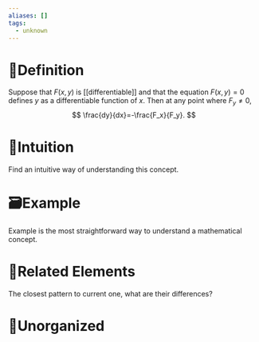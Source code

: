 ```yaml
---
aliases: []
tags:
  - unknown
---
```



# 📝Definition


Suppose that $F(x, y)$ is [[differentiable]] and that the equation $F(x, y) = 0$ defines $y$ as a differentiable function of $x$. Then at any point where $F_y \neq 0$,
$$
\frac{dy}{dx}=-\frac{F_x}{F_y}.
$$



# 🧠Intuition
Find an intuitive way of understanding this concept.

# 🗃Example
Example is the most straightforward way to understand a mathematical concept.

# 🌱Related Elements
The closest pattern to current one, what are their differences?


# 🍂Unorganized